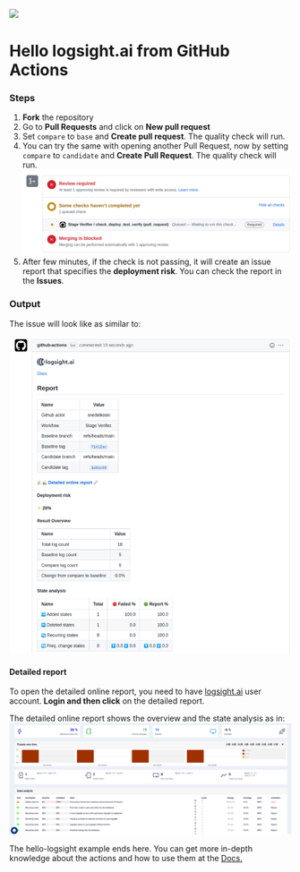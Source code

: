 <a href="https://logsight.ai/"><img src="https://logsight.ai/assets/img/logol.png" width="150"/></a>

# Hello logsight.ai from GitHub Actions

### Steps
1. **Fork** the repository 
2. Go to **Pull Requests** and click on **New pull request**
3. Set `compare` to `base` and **Create pull request**. The quality check will run.
4. You can try the same with opening another Pull Request, now by setting `compare` to `candidate` and **Create Pull Request**. The quality check will run.
![Issue](./check.png)
5. After few minutes, if the check is not passing, it will create an issue report that specifies the **deployment risk**. You can check the report in the **Issues**.

### Output

The issue will look like as similar to:

![Issue](./issue.png)

#### Detailed report
To open the detailed online report, you need to have [logsight.ai](https://demo.logsight.ai/) user account. **Login and then click** on the detailed report.

The detailed online report shows the overview and the state analysis as in:
![Report](./report.png)


The hello-logsight example ends here. You can get more in-depth knowledge about the actions and how to use them at the [Docs.](https://docs.logsight.ai/#/monitor_deployments/github_action)

